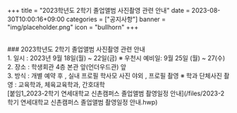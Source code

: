 +++
title = "2023학년도 2학기 졸업앨범 사진촬영 관련 안내"
date = 2023-08-30T10:00:16+09:00
categories = ["공지사항"]
banner = "img/placeholder.png"
icon = "bullhorn"
+++
<!--more-->

<br>
### 2023학년도 2학기 졸업앨범 사진촬영 관련 안내

<br>
1. 일시 : 2023년 9월 18일(월) ~ 22일(금)
     ※ 우천시 예비일: 9월 25일 (월) ~ 27(수) 
<br>
2. 장소 : 학생회관 4층 본관 앞(언더우드관) 앞
<br>
3. 방식 : 개별 예약 후 , 실내 프로필 학사모 사진 야외 , 프로필 촬영
※ 학과 단체사진 촬영 : 교육학과, 체육교육학과, 간호대학 



<br>
[붙임1_2023-2학기 연세대학교 신촌캠퍼스 졸업앨범 촬영일정 안내](/files/2023-2학기 연세대학교 신촌캠퍼스 졸업앨범 촬영일정 안내.hwp)
